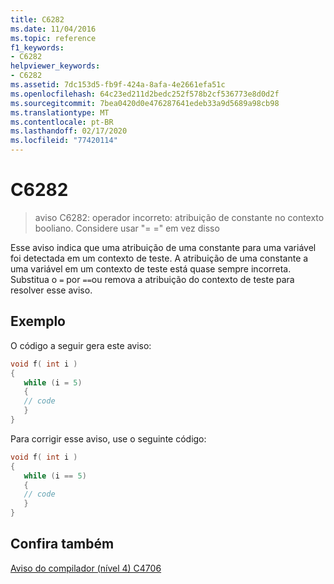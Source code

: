 ```yaml
---
title: C6282
ms.date: 11/04/2016
ms.topic: reference
f1_keywords:
- C6282
helpviewer_keywords:
- C6282
ms.assetid: 7dc153d5-fb9f-424a-8afa-4e2661efa51c
ms.openlocfilehash: 64c23ed211d2bedc252f578b2cf536773e8d0d2f
ms.sourcegitcommit: 7bea0420d0e476287641edeb33a9d5689a98cb98
ms.translationtype: MT
ms.contentlocale: pt-BR
ms.lasthandoff: 02/17/2020
ms.locfileid: "77420114"
---
```

# <a name="c6282"></a>C6282

> aviso C6282: operador incorreto: atribuição de constante no contexto booliano. Considere usar "= =" em vez disso

Esse aviso indica que uma atribuição de uma constante para uma variável foi detectada em um contexto de teste. A atribuição de uma constante a uma variável em um contexto de teste está quase sempre incorreta. Substitua o `=` por `==`ou remova a atribuição do contexto de teste para resolver esse aviso.

## <a name="example"></a>Exemplo

O código a seguir gera este aviso:

```cpp
void f( int i )
{
   while (i = 5)
   {
   // code
   }
}
```

Para corrigir esse aviso, use o seguinte código:

```cpp
void f( int i )
{
   while (i == 5)
   {
   // code
   }
}
```

## <a name="see-also"></a>Confira também

[Aviso do compilador (nível 4) C4706](/cpp/error-messages/compiler-warnings/compiler-warning-level-4-c4706)
